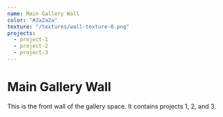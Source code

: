 ```yaml
---
name: Main Gallery Wall
color: "#2a2a2a"
texture: "/textures/wall-texture-0.png"
projects:
  - project-1
  - project-2
  - project-3
---
```


# Main Gallery Wall

This is the front wall of the gallery space. It contains projects 1, 2, and 3. 